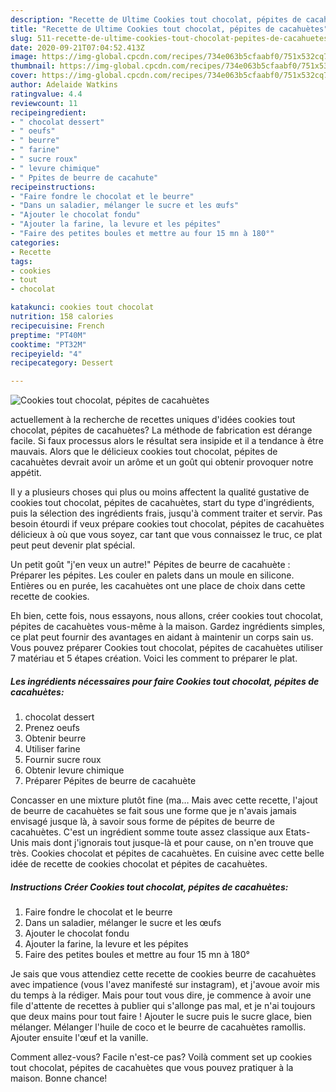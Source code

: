 ```yaml
---
description: "Recette de Ultime Cookies tout chocolat, pépites de cacahuètes"
title: "Recette de Ultime Cookies tout chocolat, pépites de cacahuètes"
slug: 511-recette-de-ultime-cookies-tout-chocolat-pepites-de-cacahuetes
date: 2020-09-21T07:04:52.413Z
image: https://img-global.cpcdn.com/recipes/734e063b5cfaabf0/751x532cq70/cookies-tout-chocolat-pepites-de-cacahuetes-photo-principale-de-la-recette.jpg
thumbnail: https://img-global.cpcdn.com/recipes/734e063b5cfaabf0/751x532cq70/cookies-tout-chocolat-pepites-de-cacahuetes-photo-principale-de-la-recette.jpg
cover: https://img-global.cpcdn.com/recipes/734e063b5cfaabf0/751x532cq70/cookies-tout-chocolat-pepites-de-cacahuetes-photo-principale-de-la-recette.jpg
author: Adelaide Watkins
ratingvalue: 4.4
reviewcount: 11
recipeingredient:
- " chocolat dessert"
- " oeufs"
- " beurre"
- " farine"
- " sucre roux"
- " levure chimique"
- " Ppites de beurre de cacahute"
recipeinstructions:
- "Faire fondre le chocolat et le beurre"
- "Dans un saladier, mélanger le sucre et les œufs"
- "Ajouter le chocolat fondu"
- "Ajouter la farine, la levure et les pépites"
- "Faire des petites boules et mettre au four 15 mn à 180°"
categories:
- Recette
tags:
- cookies
- tout
- chocolat

katakunci: cookies tout chocolat 
nutrition: 158 calories
recipecuisine: French
preptime: "PT40M"
cooktime: "PT32M"
recipeyield: "4"
recipecategory: Dessert

---
```



![Cookies tout chocolat, pépites de cacahuètes](https://img-global.cpcdn.com/recipes/734e063b5cfaabf0/751x532cq70/cookies-tout-chocolat-pepites-de-cacahuetes-photo-principale-de-la-recette.jpg)

actuellement à la recherche de recettes uniques d'idées cookies tout chocolat, pépites de cacahuètes? La méthode de fabrication est dérange facile. Si faux processus alors le résultat sera insipide et il a tendance à être mauvais. Alors que le délicieux cookies tout chocolat, pépites de cacahuètes devrait avoir un arôme et un goût qui obtenir provoquer notre appétit.

Il y a plusieurs choses qui plus ou moins affectent la qualité gustative de cookies tout chocolat, pépites de cacahuètes, start du type d'ingrédients, puis la sélection des ingrédients frais, jusqu'à comment traiter et servir. Pas besoin étourdi if veux prépare cookies tout chocolat, pépites de cacahuètes délicieux à où que vous soyez, car tant que vous connaissez le truc, ce plat peut peut devenir plat spécial.

Un petit goût &#34;j&#39;en veux un autre!&#34; Pépites de beurre de cacahuète : Préparer les pépites. Les couler en palets dans un moule en silicone. Entières ou en purée, les cacahuètes ont une place de choix dans cette recette de cookies.


Eh bien, cette fois, nous essayons, nous allons, créer cookies tout chocolat, pépites de cacahuètes vous-même à la maison. Gardez ingrédients simples, ce plat peut fournir des avantages en aidant à maintenir un corps sain us. Vous pouvez préparer Cookies tout chocolat, pépites de cacahuètes utiliser 7 matériau et 5 étapes création. Voici les comment to préparer le plat.

<!--inarticleads1-->

##### Les ingrédients nécessaires pour faire Cookies tout chocolat, pépites de cacahuètes:

1.   chocolat dessert
1. Prenez  oeufs
1. Obtenir  beurre
1. Utiliser  farine
1. Fournir  sucre roux
1. Obtenir  levure chimique
1. Préparer  Pépites de beurre de cacahuète


Concasser en une mixture plutôt fine (ma… Mais avec cette recette, l&#39;ajout de beurre de cacahuètes se fait sous une forme que je n&#39;avais jamais envisagé jusque là, à savoir sous forme de pépites de beurre de cacahuètes. C&#39;est un ingrédient somme toute assez classique aux Etats-Unis mais dont j&#39;ignorais tout jusque-là et pour cause, on n&#39;en trouve que très. Cookies chocolat et pépites de cacahuètes. En cuisine avec cette belle idée de recette de cookies chocolat et pépites de cacahuètes. 

<!--inarticleads2-->

##### Instructions Créer Cookies tout chocolat, pépites de cacahuètes:

1. Faire fondre le chocolat et le beurre
1. Dans un saladier, mélanger le sucre et les œufs
1. Ajouter le chocolat fondu
1. Ajouter la farine, la levure et les pépites
1. Faire des petites boules et mettre au four 15 mn à 180°


Je sais que vous attendiez cette recette de cookies beurre de cacahuètes avec impatience (vous l&#39;avez manifesté sur instagram), et j&#39;avoue avoir mis du temps à la rédiger. Mais pour tout vous dire, je commence à avoir une file d&#39;attente de recettes à publier qui s&#39;allonge pas mal, et je n&#39;ai toujours que deux mains pour tout faire ! Ajouter le sucre puis le sucre glace, bien mélanger. Mélanger l&#39;huile de coco et le beurre de cacahuètes ramollis. Ajouter ensuite l&#39;œuf et la vanille. 


Comment allez-vous? Facile n'est-ce pas? Voilà comment set up cookies tout chocolat, pépites de cacahuètes que vous pouvez pratiquer à la maison. Bonne chance!
